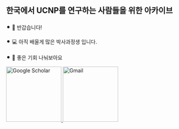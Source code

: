 ## 한국에서 UCNP를 연구하는 사람들을 위한 아카이브

<span style="font-size: 1.5em;">•</span> 👋 반갑습니다!

<span style="font-size: 1.5em;">•</span> 💻 아직 배울게 많은 박사과정생 입니다.

<span style="font-size: 1.5em;">•</span> 👨 좋은 기회 나눠보아요

<a href="https://scholar.google.co.kr/citations?user=xp2fyS4AAAAJ&hl=ko">
  <img src="https://img.shields.io/badge/Google%20Scholar-4285F4?style=for-the-badge&logo=google-scholar&logoColor=white" alt="Google Scholar" style="width: 150px;">
</a>
<a href="mailto:qu0112@hanyang.ac.kr">
  <img src="https://img.shields.io/badge/Gmail-D14836?style=for-the-badge&logo=gmail&logoColor=white" alt="Gmail" style="width: 150px;">
</a>

<!--
**KDK221/KDK221** is a ✨ _special_ ✨ repository because its `README.md` (this file) appears on your GitHub profile.

Here are some ideas to get you started:

- 🔭 I’m currently working on ...
- 🌱 I’m currently learning ...
- 👯 I’m looking to collaborate on ...
- 🤔 I’m looking for help with ...
- 💬 Ask me about ...
- 📫 How to reach me: ...
- 😄 Pronouns: ...
- ⚡ Fun fact: ...
-->
